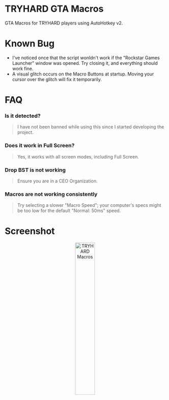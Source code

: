 # TRYHARD GTA Macros

GTA Macros for TRYHARD players using AutoHotkey v2.

# Known Bug

- I've noticed once that the script wonldn't work if the "Rockstar Games Launcher" window was opened. Try closing it, and everything should work fine.
- A visual glitch occurs on the Macro Buttons at startup. Moving your cursor over the glitch will fix it temporarily.

# FAQ

### Is it detected?

> I have not been banned while using this since I started developing the project.

### Does it work in Full Screen?

> Yes, it works with all screen modes, including Full Screen.

### Drop BST is not working

> Ensure you are in a CEO Organization.

### Macros are not working consistently

> Try selecting a slower "Macro Speed"; your computer's specs might be too low for the default "Normal: 50ms" speed.

# Screenshot

<div align="center">
  <img src="https://github.com/user-attachments/assets/a6361a65-7ea9-4e22-93d7-105168d77509" alt="TRYHARD Macros" style="width: 35%;">
</div>

